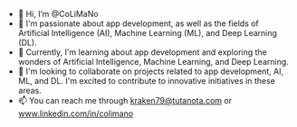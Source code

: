 - 👋 Hi, I’m @CoLiMaNo
- 👀 I'm passionate about app development, as well as the fields of Artificial Intelligence (AI), Machine Learning (ML), and Deep Learning (DL).
- 🌱 Currently, I'm learning about app development and exploring the wonders of Artificial Intelligence, Machine Learning, and Deep Learning.
- 💞️ I'm looking to collaborate on projects related to app development, AI, ML, and DL. I'm excited to contribute to innovative initiatives in these areas.
- 📫 You can reach me through kraken79@tutanota.com or www.linkedin.com/in/colimano

<!---
CoLiMaNo/CoLiMaNo is a ✨ special ✨ repository because its `README.md` (this file) appears on your GitHub profile.
You can click the Preview link to take a look at your changes.
--->
